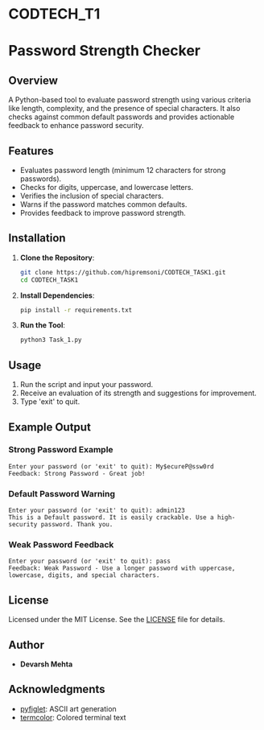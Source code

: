# CODTECH_T1
# Password Strength Checker

## Overview

A Python-based tool to evaluate password strength using various criteria like length, complexity, and the presence of special characters. It also checks against common default passwords and provides actionable feedback to enhance password security.

## Features

- Evaluates password length (minimum 12 characters for strong passwords).
- Checks for digits, uppercase, and lowercase letters.
- Verifies the inclusion of special characters.
- Warns if the password matches common defaults.
- Provides feedback to improve password strength.

## Installation

1. **Clone the Repository**:
   ```bash
   git clone https://github.com/hipremsoni/CODTECH_TASK1.git
   cd CODTECH_TASK1
   ```

2. **Install Dependencies**:
   ```bash
   pip install -r requirements.txt
   ```

3. **Run the Tool**:
   ```bash
   python3 Task_1.py
   ```

## Usage

1. Run the script and input your password.
2. Receive an evaluation of its strength and suggestions for improvement.
3. Type 'exit' to quit.

## Example Output

### Strong Password Example
```plaintext
Enter your password (or 'exit' to quit): My$ecureP@ssw0rd
Feedback: Strong Password - Great job!
```

### Default Password Warning
```plaintext
Enter your password (or 'exit' to quit): admin123
This is a Default password. It is easily crackable. Use a high-security password. Thank you.
```

### Weak Password Feedback
```plaintext
Enter your password (or 'exit' to quit): pass
Feedback: Weak Password - Use a longer password with uppercase, lowercase, digits, and special characters.
```

## License

Licensed under the MIT License. See the [LICENSE](LICENSE) file for details.

## Author

- **Devarsh Mehta**

## Acknowledgments

- [pyfiglet](https://github.com/pwaller/pyfiglet): ASCII art generation
- [termcolor](https://pypi.org/project/termcolor/): Colored terminal text

